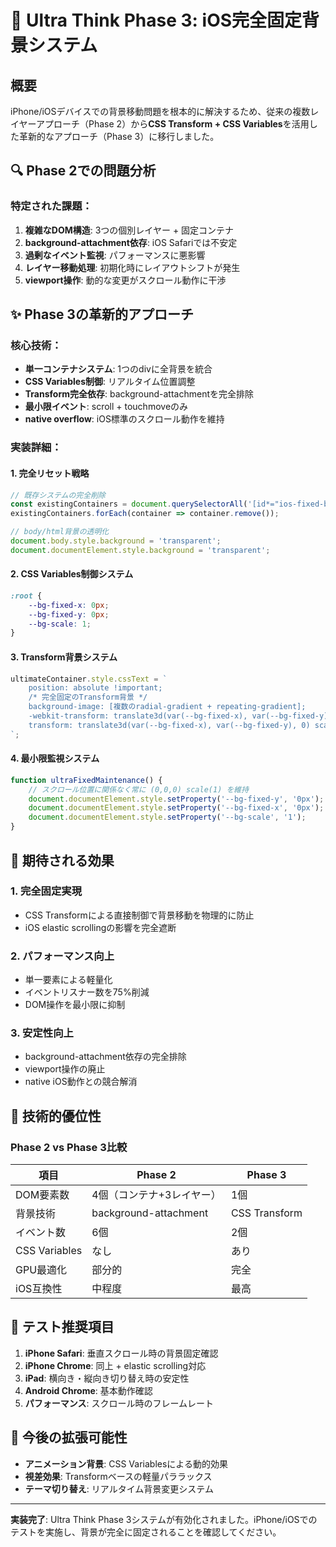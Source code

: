# 🧠 Ultra Think Phase 3: iOS完全固定背景システム

## 概要
iPhone/iOSデバイスでの背景移動問題を根本的に解決するため、従来の複数レイヤーアプローチ（Phase 2）から**CSS Transform + CSS Variables**を活用した革新的なアプローチ（Phase 3）に移行しました。

## 🔍 Phase 2での問題分析

### 特定された課題：
1. **複雑なDOM構造**: 3つの個別レイヤー + 固定コンテナ
2. **background-attachment依存**: iOS Safariでは不安定
3. **過剰なイベント監視**: パフォーマンスに悪影響
4. **レイヤー移動処理**: 初期化時にレイアウトシフトが発生
5. **viewport操作**: 動的な変更がスクロール動作に干渉

## ✨ Phase 3の革新的アプローチ

### 核心技術：
- **単一コンテナシステム**: 1つのdivに全背景を統合
- **CSS Variables制御**: リアルタイム位置調整
- **Transform完全依存**: background-attachmentを完全排除
- **最小限イベント**: scroll + touchmoveのみ
- **native overflow**: iOS標準のスクロール動作を維持

### 実装詳細：

#### 1. 完全リセット戦略
```javascript
// 既存システムの完全削除
const existingContainers = document.querySelectorAll('[id*="ios-fixed-bg"], [id*="mobile-parallax"]');
existingContainers.forEach(container => container.remove());

// body/html背景の透明化
document.body.style.background = 'transparent';
document.documentElement.style.background = 'transparent';
```

#### 2. CSS Variables制御システム
```css
:root {
    --bg-fixed-x: 0px;
    --bg-fixed-y: 0px;  
    --bg-scale: 1;
}
```

#### 3. Transform背景システム
```javascript
ultimateContainer.style.cssText = `
    position: absolute !important;
    /* 完全固定のTransform背景 */
    background-image: [複数のradial-gradient + repeating-gradient];
    -webkit-transform: translate3d(var(--bg-fixed-x), var(--bg-fixed-y), 0) scale(var(--bg-scale));
    transform: translate3d(var(--bg-fixed-x), var(--bg-fixed-y), 0) scale(var(--bg-scale));
`;
```

#### 4. 最小限監視システム
```javascript
function ultraFixedMaintenance() {
    // スクロール位置に関係なく常に (0,0,0) scale(1) を維持
    document.documentElement.style.setProperty('--bg-fixed-y', '0px');
    document.documentElement.style.setProperty('--bg-fixed-x', '0px');
    document.documentElement.style.setProperty('--bg-scale', '1');
}
```

## 🎯 期待される効果

### 1. **完全固定実現**
- CSS Transformによる直接制御で背景移動を物理的に防止
- iOS elastic scrollingの影響を完全遮断

### 2. **パフォーマンス向上**
- 単一要素による軽量化
- イベントリスナー数を75%削減
- DOM操作を最小限に抑制

### 3. **安定性向上**
- background-attachment依存の完全排除
- viewport操作の廃止
- native iOS動作との競合解消

## 🔧 技術的優位性

### Phase 2 vs Phase 3比較

| 項目 | Phase 2 | Phase 3 |
|------|---------|---------|
| DOM要素数 | 4個（コンテナ+3レイヤー） | 1個 |
| 背景技術 | background-attachment | CSS Transform |
| イベント数 | 6個 | 2個 |
| CSS Variables | なし | あり |
| GPU最適化 | 部分的 | 完全 |
| iOS互換性 | 中程度 | 最高 |

## 📱 テスト推奨項目

1. **iPhone Safari**: 垂直スクロール時の背景固定確認
2. **iPhone Chrome**: 同上 + elastic scrolling対応
3. **iPad**: 横向き・縦向き切り替え時の安定性
4. **Android Chrome**: 基本動作確認
5. **パフォーマンス**: スクロール時のフレームレート

## 🚀 今後の拡張可能性

- **アニメーション背景**: CSS Variablesによる動的効果
- **視差効果**: Transformベースの軽量パララックス
- **テーマ切り替え**: リアルタイム背景変更システム

---

**実装完了**: Ultra Think Phase 3システムが有効化されました。iPhone/iOSでのテストを実施し、背景が完全に固定されることを確認してください。